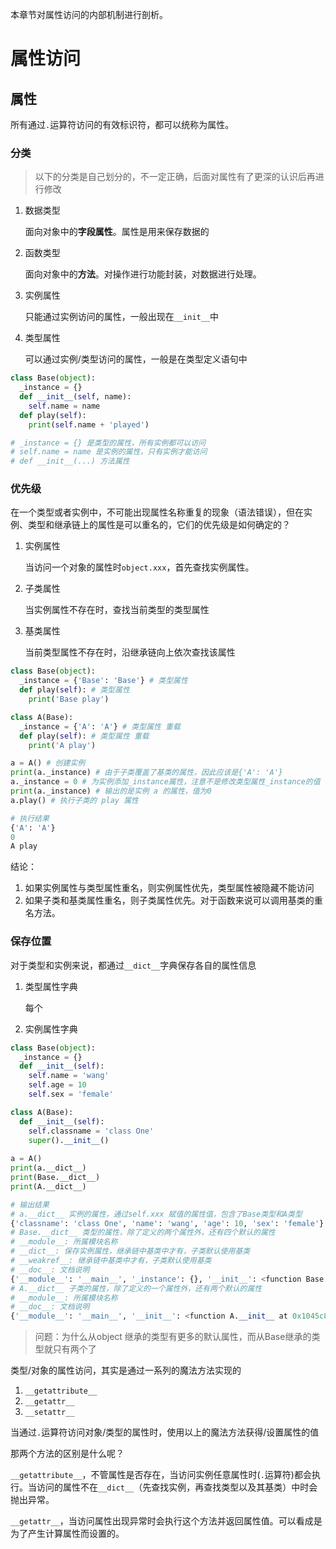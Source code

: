 本章节对属性访问的内部机制进行剖析。

# 属性访问

## 属性

所有通过`.`运算符访问的有效标识符，都可以统称为属性。

### 分类

>  以下的分类是自己划分的，不一定正确，后面对属性有了更深的认识后再进行修改

1. 数据类型

   面向对象中的**字段属性**。属性是用来保存数据的

2. 函数类型

   面向对象中的**方法**。对操作进行功能封装，对数据进行处理。

3. 实例属性

   只能通过实例访问的属性，一般出现在`__init__`中

4. 类型属性

   可以通过实例/类型访问的属性，一般是在类型定义语句中

```python
class Base(object):
  _instance = {}
  def __init__(self, name):
    self.name = name
  def play(self):
    print(self.name + 'played')

# _instance = {} 是类型的属性，所有实例都可以访问
# self.name = name 是实例的属性，只有实例才能访问
# def __init__(...) 方法属性
```

### 优先级

在一个类型或者实例中，不可能出现属性名称重复的现象（语法错误），但在实例、类型和继承链上的属性是可以重名的，它们的优先级是如何确定的？

1. 实例属性

   当访问一个对象的属性时`object.xxx`，首先查找实例属性。

2. 子类属性

   当实例属性不存在时，查找当前类型的类型属性

3. 基类属性

   当前类型属性不存在时，沿继承链向上依次查找该属性

```python
class Base(object):
  _instance = {'Base': 'Base'} # 类型属性
  def play(self): # 类型属性
    print('Base play')

class A(Base):
  _instance = {'A': 'A'} # 类型属性 重载
  def play(self): # 类型属性 重载
    print('A play')

a = A() # 创建实例
print(a._instance) # 由于子类覆盖了基类的属性，因此应该是{'A': 'A'}
a._instance = 0 # 为实例添加_instance属性，注意不是修改类型属性_instance的值
print(a._instance) # 输出的是实例 a 的属性，值为0
a.play() # 执行子类的 play 属性

# 执行结果
{'A': 'A'}
0
A play
```

结论：

1. 如果实例属性与类型属性重名，则实例属性优先，类型属性被隐藏不能访问
2. 如果子类和基类属性重名，则子类属性优先。对于函数来说可以调用基类的重名方法。

### 保存位置

对于类型和实例来说，都通过`__dict__`字典保存各自的属性信息

1. 类型属性字典

   每个

2. 实例属性字典

```python
class Base(object):
  _instance = {}
  def __init__(self):
    self.name = 'wang'
    self.age = 10
    self.sex = 'female'

class A(Base):
  def __init__(self):
    self.classname = 'class One'
    super().__init__()
    
a = A()
print(a.__dict__)
print(Base.__dict__)
print(A.__dict__)

# 输出结果
# a.__dict__ 实例的属性，通过self.xxx 赋值的属性值，包含了Base类型和A类型
{'classname': 'class One', 'name': 'wang', 'age': 10, 'sex': 'female'}
# Base.__dict__ 类型的属性，除了定义的两个属性外，还有四个默认的属性
# __module__: 所属模块名称
# __dict__: 保存实例属性，继承链中基类中才有，子类默认使用基类
# __weakref__: 继承链中基类中才有，子类默认使用基类
# __doc__: 文档说明
{'__module__': '__main__', '_instance': {}, '__init__': <function Base.__init__ at 0x1045c80d0>, '__dict__': <attribute '__dict__' of 'Base' objects>, '__weakref__': <attribute '__weakref__' of 'Base' objects>, '__doc__': None}
# A.__dict__ 子类的属性，除了定义的一个属性外，还有两个默认的属性
# __module__: 所属模块名称
# __doc__: 文档说明
{'__module__': '__main__', '__init__': <function A.__init__ at 0x1045c8268>, '__doc__': None}
```

> 问题：为什么从object 继承的类型有更多的默认属性，而从Base继承的类型就只有两个了
>
> 

类型/对象的属性访问，其实是通过一系列的魔法方法实现的

1. `__getattribute__`
2. `__getattr__`
4. `__setattr__`

当通过`.`运算符访问对象/类型的属性时，使用以上的魔法方法获得/设置属性的值

那两个方法的区别是什么呢？

`__getattribute__`，不管属性是否存在，当访问实例任意属性时(`.`运算符)都会执行。当访问的属性不在`__dict__`（先查找实例，再查找类型以及其基类）中时会抛出异常。

`__getattr__`，当访问属性出现异常时会执行这个方法并返回属性值。可以看成是为了产生计算属性而设置的。